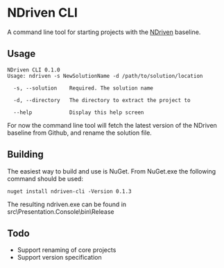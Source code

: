 NDriven CLI
===========

A command line tool for starting projects with the [NDriven](https://github.com/OSTUSA/ndriven) baseline.

Usage
-----
```
NDriven CLI 0.1.0
Usage: ndriven -s NewSolutionName -d /path/to/solution/location

  -s, --solution    Required. The solution name

  -d, --directory   The directory to extract the project to

  --help            Display this help screen
```

For now the command line tool will fetch the latest version of the NDriven baseline from Github, and
rename the solution file.

Building
--------
The easiest way to build and use is NuGet. From NuGet.exe the following command should be used:

```
nuget install ndriven-cli -Version 0.1.3
```

The resulting ndriven.exe can be found in src\Presentation.Console\bin\Release

Todo
----
* Support renaming of core projects
* Support version specification